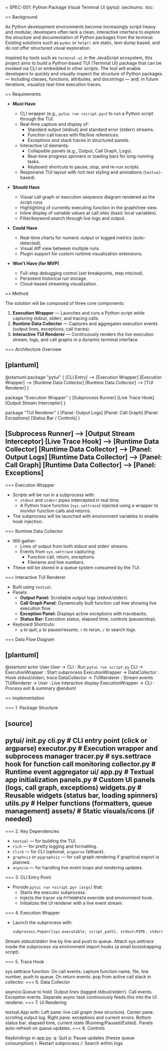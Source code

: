 = SPEC-001: Python Package Visual Terminal UI (pytui)
:sectnums:
:toc:


== Background

As Python development environments become increasingly script-heavy and modular, developers often lack a clean, interactive interface to explore the structure and documentation of Python packages from the terminal. 
Existing solutions such as `pydoc` or `help()` are static, text-dump based, and do not offer structured visual exploration.

Inspired by tools such as `terminal-ui` in the JavaScript ecosystem, this project aims to build a Python-based TUI (Terminal UI) package that can be invoked via CLI or embedded in other scripts. 
The tool will enable developers to quickly and visually inspect the structure of Python packages — including classes, functions, attributes, and docstrings — and, in future iterations, visualize real-time execution traces.

== Requirements

- **Must Have**
  - CLI wrapper (e.g., `pytui run <script.py>`) to run a Python script through the TUI.
  - Real-time capture and display of:
    - Standard output (stdout) and standard error (stderr) streams.
    - Function call traces with file/line references.
    - Exceptions and stack traces in structured panels.
  - Interactive UI elements:
    - Collapsible panels (e.g., Output, Call Graph, Logs).
    - Real-time progress spinners or loading bars for long-running tasks.
    - Keyboard shortcuts to pause, stop, and re-run scripts.
  - Responsive TUI layout with rich text styling and animations (`textual`-based).

- **Should Have**
  - Visual call graph or execution sequence diagram rendered as the script runs.
  - Highlighting of currently executing function in the graph/tree view.
  - Inline display of variable values at call sites (basic local variables).
  - Filter/keyword search through live logs and output.

- **Could Have**
  - Real-time charts for numeric output or logged metrics (auto-detected).
  - Visual diff view between multiple runs.
  - Plugin support for custom runtime visualization extensions.

- **Won’t Have (for MVP)**
  - Full-step debugging control (set breakpoints, step into/out).
  - Persistent historical run storage.
  - Cloud-based streaming visualization.


== Method

The solution will be composed of three core components:
1. **Execution Wrapper** — Launches and runs a Python script while capturing stdout, stderr, and tracing calls.
2. **Runtime Data Collector** — Captures and aggregates execution events (output lines, exceptions, call traces).
3. **Interactive TUI Renderer** — Continuously renders the live execution stream, logs, and call graphs in a dynamic terminal interface.

=== Architecture Overview

[plantuml]
----
@startuml
package "pytui" {
  [CLI Entry] --> [Execution Wrapper]
  [Execution Wrapper] --> [Runtime Data Collector]
  [Runtime Data Collector] --> [TUI Renderer]
}

package "Execution Wrapper" {
  [Subprocess Runner] 
  [Live Trace Hook]
  [Output Stream Interceptor]
}

package "TUI Renderer" {
  [Panel: Output Logs]
  [Panel: Call Graph]
  [Panel: Exceptions]
  [Status Bar / Controls]
}

[Subprocess Runner] --> [Output Stream Interceptor]
[Live Trace Hook] --> [Runtime Data Collector]
[Runtime Data Collector] --> [Panel: Output Logs]
[Runtime Data Collector] --> [Panel: Call Graph]
[Runtime Data Collector] --> [Panel: Exceptions]
----

=== Execution Wrapper

- Scripts will be run in a subprocess with:
  - `stdout` and `stderr` pipes intercepted in real time.
  - A Python trace function (`sys.settrace`) injected using a wrapper to monitor function calls and returns.
- The subprocess will be launched with environment variables to enable hook injection.

=== Runtime Data Collector

- Will gather:
  - Lines of output from both stdout and stderr streams.
  - Events from `sys.settrace` capturing:
    - Function call, return, exceptions.
    - Filename and line numbers.
- These will be stored in a queue system consumed by the TUI.

=== Interactive TUI Renderer

- Built using `textual`.
- Panels:
  - **Output Panel:** Scrollable output logs (stdout/stderr).
  - **Call Graph Panel:** Dynamically built function call tree showing live execution flow.
  - **Exception Panel:** Displays active exceptions with tracebacks.
  - **Status Bar:** Execution status, elapsed time, controls (pause/stop).
- Keyboard Shortcuts:
  - `q` to quit, `p` to pause/resume, `r` to rerun, `/` to search logs.

=== Data Flow Diagram

[plantuml]
----
@startuml
actor User
User -> CLI : Run `pytui run script.py`
CLI -> ExecutionWrapper : Start subprocess
ExecutionWrapper -> DataCollector : Hook stdout/stderr, trace
DataCollector -> TUIRenderer : Stream events
TUIRenderer -> User : Live interactive display
ExecutionWrapper -> CLI : Process exit & summary
@enduml

== Implementation

=== 1. Package Structure

[source]
----
pytui/
  __init__.py
  cli.py                # CLI entry point (click or argparse)
  executor.py           # Execution wrapper and subprocess manager
  tracer.py             # sys.settrace hook for function call monitoring
  collector.py          # Runtime event aggregator
  ui/
    app.py              # Textual app initialization
    panels.py           # Custom UI panels (logs, call graph, exceptions)
    widgets.py          # Reusable widgets (status bar, loading spinners)
  utils.py              # Helper functions (formatters, queue management)
  assets/               # Static visuals/icons (if needed)
----

=== 2. Key Dependencies

- `textual` — for building the TUI.
- `rich` — for pretty logging and formatting.
- `click` — for CLI (optional, `argparse` fallback).
- `graphviz` or `pygraphviz` — for call graph rendering if graphical export is planned.
- `asyncio` — for handling live event loops and rendering updates.

=== 3. CLI Entry Point

- Provide `pytui run <script.py> [args]` that:
  - Starts the executor subprocess.
  - Injects the tracer via `PYTHONPATH` override and environment hook.
  - Initializes the UI renderer with a live event stream.

=== 4. Execution Wrapper

- Launch the subprocess with:
  ```python
  subprocess.Popen([sys.executable, script_path], stdout=PIPE, stderr=PIPE, env=env)
  ```
Stream stdout/stderr line by line and push to queue.
Attach sys.settrace inside the subprocess via environment import hooks (a small bootstrapping script).


=== 5. Trace Hook

sys.settrace function:
On call events: capture function name, file, line number, push to queue.
On return events: pop from active call stack in collector.
=== 6. Data Collector

asyncio.Queue to hold:
Output lines (tagged stdout/stderr).
Call events.
Exception events.
Separate async task continuously feeds this into the UI renderer.
=== 7. UI Rendering

textual.App with:
Left pane: live call graph (tree structure).
Center pane: scrolling output log.
Right pane: exceptions and current errors.
Bottom status bar: elapsed time, current state (Running/Paused/Exited).
Panels auto-refresh on queue updates.
=== 8. Controls

Keybindings in app.py:
q: Quit
p: Pause updates (freeze queue consumption)
r: Restart subprocess
/: Search within logs

